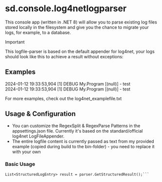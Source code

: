 # sd.console.log4netlogparser
This console app (written in .NET 8) will allow you to parse existing log files stored locally in the filesystem and give you the chance to migrate your logs, for example, to a database.  
> [!IMPORTANT]
> This logfile-parser is based on the default appender for log4net, your logs should look like this to achieve a result without exceptions:
## Examples
2024-01-12 19:33:53,904 [1] DEBUG My.Program [(null)] - test  
2024-01-12 19:33:53,904 [1] DEBUG My.Program [(null)] - test  
  
For more examples, check out the log4net_examplefile.txt  
## Usage & Configuration
* You can customize the RegexSplit & RegexParse Patterns in the appsettings.json file. Currently it's based on the standard/official log4net LogFileAppender.  
* The entire logfile content is currently passed as text from my provided example (copied during build to the bin-folder) - you need to replace it with your own
### Basic Usage
```Log4netParser parser = new Log4netParser(sampleFile,patternSplit,patternParse);   
List<StructuredLogEntry> result = parser.GetStructuredResult();```